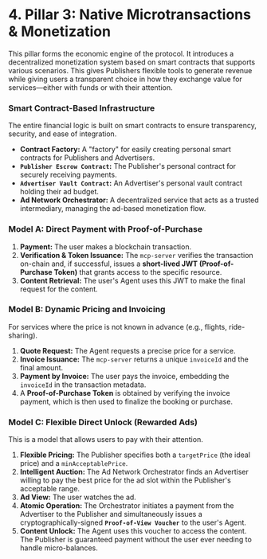 # 4. Pillar 3: Native Microtransactions & Monetization

This pillar forms the economic engine of the protocol. It introduces a decentralized monetization system based on smart contracts that supports various scenarios. This gives Publishers flexible tools to generate revenue while giving users a transparent choice in how they exchange value for services—either with funds or with their attention.

### Smart Contract-Based Infrastructure

The entire financial logic is built on smart contracts to ensure transparency, security, and ease of integration.

*   **Contract Factory:** A "factory" for easily creating personal smart contracts for Publishers and Advertisers.
*   **`Publisher Escrow Contract`:** The Publisher's personal contract for securely receiving payments.
*   **`Advertiser Vault Contract`:** An Advertiser's personal vault contract holding their ad budget.
*   **Ad Network Orchestrator:** A decentralized service that acts as a trusted intermediary, managing the ad-based monetization flow.

### Model A: Direct Payment with Proof-of-Purchase

1.  **Payment:** The user makes a blockchain transaction.
2.  **Verification & Token Issuance:** The `mcp-server` verifies the transaction on-chain and, if successful, issues a **short-lived JWT (Proof-of-Purchase Token)** that grants access to the specific resource.
3.  **Content Retrieval:** The user's Agent uses this JWT to make the final request for the content.

### Model B: Dynamic Pricing and Invoicing

For services where the price is not known in advance (e.g., flights, ride-sharing).

1.  **Quote Request:** The Agent requests a precise price for a service.
2.  **Invoice Issuance:** The `mcp-server` returns a unique `invoiceId` and the final amount.
3.  **Payment by Invoice:** The user pays the invoice, embedding the `invoiceId` in the transaction metadata.
4.  A **Proof-of-Purchase Token** is obtained by verifying the invoice payment, which is then used to finalize the booking or purchase.

### Model C: Flexible Direct Unlock (Rewarded Ads)

This is a model that allows users to pay with their attention.

1.  **Flexible Pricing:** The Publisher specifies both a `targetPrice` (the ideal price) and a `minAcceptablePrice`.
2.  **Intelligent Auction:** The Ad Network Orchestrator finds an Advertiser willing to pay the best price for the ad slot within the Publisher's acceptable range.
3.  **Ad View:** The user watches the ad.
4.  **Atomic Operation:** The Orchestrator initiates a payment from the Advertiser to the Publisher and simultaneously issues a cryptographically-signed **`Proof-of-View Voucher`** to the user's Agent.
5.  **Content Unlock:** The Agent uses this voucher to access the content. The Publisher is guaranteed payment without the user ever needing to handle micro-balances.